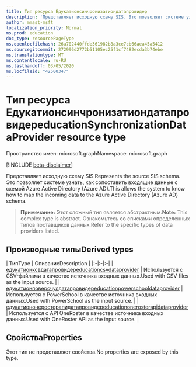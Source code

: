```yaml
---
title: Тип ресурса Едукатионсинчронизатиондатапровидер
description: 'Представляет исходную схему SIS. Это позволяет системе узнать, как сопоставить входящие данные с схемой Azure Active Directory (Azure AD). '
author: mmast-msft
localization_priority: Normal
ms.prod: education
doc_type: resourcePageType
ms.openlocfilehash: 26a702440ffde361982b8a3ce7cb66aea45a5412
ms.sourcegitcommit: 272996d2772b51105ec25f1cf7482ecda3b74ebe
ms.translationtype: MT
ms.contentlocale: ru-RU
ms.lasthandoff: 03/05/2020
ms.locfileid: "42500347"
---
```

# <a name="educationsynchronizationdataprovider-resource-type"></a><span data-ttu-id="31c96-104">Тип ресурса Едукатионсинчронизатиондатапровидер</span><span class="sxs-lookup"><span data-stu-id="31c96-104">educationSynchronizationDataProvider resource type</span></span>

<span data-ttu-id="31c96-105">Пространство имен: microsoft.graph</span><span class="sxs-lookup"><span data-stu-id="31c96-105">Namespace: microsoft.graph</span></span>

[!INCLUDE [beta-disclaimer](../../includes/beta-disclaimer.md)]

<span data-ttu-id="31c96-106">Представляет исходную схему SIS.</span><span class="sxs-lookup"><span data-stu-id="31c96-106">Represents the source SIS schema.</span></span> <span data-ttu-id="31c96-107">Это позволяет системе узнать, как сопоставить входящие данные с схемой Azure Active Directory (Azure AD).</span><span class="sxs-lookup"><span data-stu-id="31c96-107">This allows the system to know how to map the incoming data to the Azure Active Directory (Azure AD) schema.</span></span>

> <span data-ttu-id="31c96-108">**Примечание:** Этот сложный тип является абстрактным.</span><span class="sxs-lookup"><span data-stu-id="31c96-108">**Note:** This complex type is abstract.</span></span> <span data-ttu-id="31c96-109">Ознакомьтесь со списками определенных типов поставщиков данных.</span><span class="sxs-lookup"><span data-stu-id="31c96-109">Refer to the specific types of data providers listed.</span></span>

## <a name="derived-types"></a><span data-ttu-id="31c96-110">Производные типы</span><span class="sxs-lookup"><span data-stu-id="31c96-110">Derived types</span></span>
| <span data-ttu-id="31c96-111">Тип</span><span class="sxs-lookup"><span data-stu-id="31c96-111">Type</span></span> | <span data-ttu-id="31c96-112">Описание</span><span class="sxs-lookup"><span data-stu-id="31c96-112">Description</span></span> |
|:-|:-|:-|
| [<span data-ttu-id="31c96-113">едукатионксвдатапровидер</span><span class="sxs-lookup"><span data-stu-id="31c96-113">educationcsvdataprovider</span></span>](educationcsvdataprovider.md) | <span data-ttu-id="31c96-114">Используется с CSV-файлами в качестве источника входных данных.</span><span class="sxs-lookup"><span data-stu-id="31c96-114">Used with CSV files as the input source.</span></span> |
| [<span data-ttu-id="31c96-115">едукатионповерсчулдатапровидер</span><span class="sxs-lookup"><span data-stu-id="31c96-115">educationpowerschooldataprovider</span></span>](educationpowerschooldataprovider.md) | <span data-ttu-id="31c96-116">Используется с PowerSchool в качестве источника входных данных.</span><span class="sxs-lookup"><span data-stu-id="31c96-116">Used with PowerSchool as the input source.</span></span> |
| [<span data-ttu-id="31c96-117">едукатиононеростерапидатапровидер</span><span class="sxs-lookup"><span data-stu-id="31c96-117">educationonerosterapidataprovider</span></span>](educationonerosterapidataprovider.md) | <span data-ttu-id="31c96-118">Используется с API OneRoster в качестве источника входных данных.</span><span class="sxs-lookup"><span data-stu-id="31c96-118">Used with OneRoster API as the input source.</span></span> |

## <a name="properties"></a><span data-ttu-id="31c96-119">Свойства</span><span class="sxs-lookup"><span data-stu-id="31c96-119">Properties</span></span>

<span data-ttu-id="31c96-120">Этот тип не представляет свойства.</span><span class="sxs-lookup"><span data-stu-id="31c96-120">No properties are exposed by this type.</span></span>
